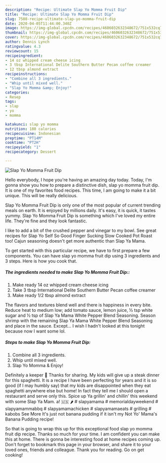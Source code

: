 ```yaml
---
description: "Recipe: Ultimate Slap Yo Momma Fruit Dip"
title: "Recipe: Ultimate Slap Yo Momma Fruit Dip"
slug: 7508-recipe-ultimate-slap-yo-momma-fruit-dip
date: 2020-04-05T11:44:00.340Z
image: https://img-global.cpcdn.com/recipes/4606032632348672/751x532cq70/slap-yo-momma-fruit-dip-recipe-main-photo.jpg
thumbnail: https://img-global.cpcdn.com/recipes/4606032632348672/751x532cq70/slap-yo-momma-fruit-dip-recipe-main-photo.jpg
cover: https://img-global.cpcdn.com/recipes/4606032632348672/751x532cq70/slap-yo-momma-fruit-dip-recipe-main-photo.jpg
author: Dennis Lynch
ratingvalue: 4.3
reviewcount: 15
recipeingredient:
- 14 oz whipped cream cheese icing
- 3 tbsp International Delite Southern Butter Pecan coffee creamer
- 12 tbsp almond extract
recipeinstructions:
- "Combine all 3 ingredients."
- "Whip until mixed well."
- "Slap Yo Momma &amp; Enjoy!"
categories:
- Resep
tags:
- slap
- yo
- momma

katakunci: slap yo momma
nutrition: 188 calories
recipecuisine: Indonesian
preptime: "PT14M"
cooktime: "PT2H"
recipeyield: "1"
recipecategory: Dessert

---
```



![Slap Yo Momma Fruit Dip](https://img-global.cpcdn.com/recipes/4606032632348672/751x532cq70/slap-yo-momma-fruit-dip-recipe-main-photo.jpg)

Hello everybody, I hope you're having an amazing day today. Today, I'm gonna show you how to prepare a distinctive dish, slap yo momma fruit dip. It is one of my favorites food recipes. This time, I am going to make it a bit unique. This will be really delicious.

Slap Yo Momma Fruit Dip is only one of the most popular of current trending meals on earth. It is enjoyed by millions daily. It's easy, it is quick, it tastes yummy. Slap Yo Momma Fruit Dip is something which I've loved my entire life. They're fine and they look fantastic.

I like to add a bit of the crushed pepper and vinegar to my bowl. See great recipes for Slap Yo Self So Good Finger Sucking Slow Cooked Pot Roast too! Cajun seasoning doesn&#39;t get more authentic than Slap Ya Mama.


To get started with this particular recipe, we have to first prepare a few components. You can have slap yo momma fruit dip using 3 ingredients and 3 steps. Here is how you cook that.

##### The ingredients needed to make Slap Yo Momma Fruit Dip::

1. Make ready 14 oz whipped cream cheese icing
1. Take 3 tbsp International Delite Southern Butter Pecan coffee creamer
1. Make ready 1/2 tbsp almond extract


The flavors and textures blend well and there is happiness in every bite. Reduce heat to medium low; add tomato sauce, lemon juice, ½ tsp white sugar and ½ tsp of Slap Ya Mama White Pepper Blend Seasoning. Season shrimp with the remaining Slap Ya Mama White Pepper Blend Seasoning and place in the sauce. Except… I wish I hadn&#39;t looked at this tonight because now I want some lol. 

##### Steps to make Slap Yo Momma Fruit Dip:

1. Combine all 3 ingredients.
1. Whip until mixed well.
1. Slap Yo Momma &amp; Enjoy!


Definitely a keeper 🙂 Thanks for sharing. My kids will give up a steak dinner for this spaghetti. It is a recipe I have been perfecting for years and it is so good (if I may humbly say) that my kids are disappointed when they eat spaghetti anywhere else but home! In fact they tell me I should open a restaurant and serve only this. Spice up Ya grillin&#39; and chillin&#39; this weekend with some Slap Ya Mam. a! 🇺🇸 🌶 # slapyamama # memorialdayweekend # slapyamammabbq # slapyamamachicken # slapyamamaeats # grilling # kabobs See More It&#39;s just not banana pudding if it isn&#39;t my Not Yo&#39; Mama&#39;s Banana Pudding recipe! 

So that is going to wrap this up for this exceptional food slap yo momma fruit dip recipe. Thanks so much for your time. I am confident you can make this at home. There is gonna be interesting food at home recipes coming up. Don't forget to bookmark this page in your browser, and share it to your loved ones, friends and colleague. Thank you for reading. Go on get cooking!
